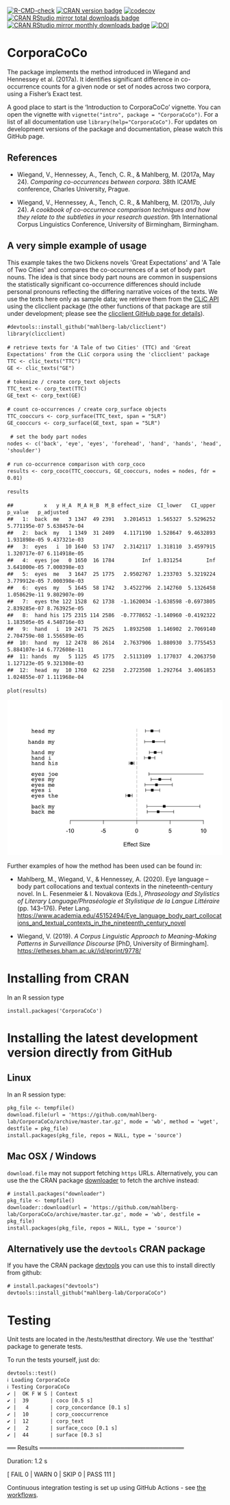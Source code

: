 [![R-CMD-check](https://github.com/mahlberg-lab/CorporaCoCo/workflows/R-CMD-check/badge.svg)](https://github.com/mahlberg-lab/CorporaCoCo/actions)
[![CRAN version badge](https://img.shields.io/cran/v/CorporaCoCo.svg)](https://cran.r-project.org/package=CorporaCoCo)
[![codecov](https://codecov.io/gh/mahlberg-lab/CorporaCoCo/branch/master/graph/badge.svg)](https://codecov.io/gh/mahlberg-lab/CorporaCoCo)
[![CRAN RStudio mirror total downloads badge](https://cranlogs.r-pkg.org/badges/grand-total/CorporaCoCo?color=001577)](https://cran.r-project.org/package=CorporaCoCo)
[![CRAN RStudio mirror monthly downloads badge](https://cranlogs.r-pkg.org/badges/CorporaCoCo?color=001577)](https://cran.r-project.org/package=CorporaCoCo)
[![DOI](https://zenodo.org/badge/DOI/10.5281/zenodo.1174881.svg)](https://doi.org/10.5281/zenodo.1174881)
  
CorporaCoCo
===========

The package implements the method introduced in Wiegand and Hennessey et al. (2017a). It identifies significant difference in co-occurrence counts for a given node or set of nodes across two corpora, using a Fisher’s Exact test.

A good place to start is the ‘Introduction to CorporaCoCo’ vignette. You can open the vignette with `vignette("intro", package = "CorporaCoCo")`. For a list of all documentation use `library(help="CorporaCoCo")`. For updates on development versions of the package and documentation, please watch this GitHub page.

References
----------
* Wiegand, V., Hennessey, A., Tench, C. R., & Mahlberg, M. (2017a, May 24). *Comparing co-occurrences between corpora*. 38th ICAME conference, Charles University, Prague.

*	Wiegand, V., Hennessey, A., Tench, C. R., & Mahlberg, M. (2017b, July 24). *A cookbook of co-occurrence comparison techniques and how they relate to the subtleties in your research question*. 9th International Corpus Linguistics Conference, University of Birmingham, Birmingham.


A very simple example of usage
------------------------------

This example takes the two Dickens novels 'Great Expectations' and 'A Tale of Two Cities' and compares the co-occurrences of a set of body part nouns. The idea is that since body part nouns are common in suspensions the statistically significant co-occurrence differences should include personal pronouns reflecting the differing narrative voices of the texts. We use the texts here only as sample data; we retrieve them from the [CLiC API](https://clic.readthedocs.io/en/latest/advanced/api_usage.html) using the clicclient package (the other functions of that package are still under development; please see the [clicclient GitHub page for details](https://github.com/mahlberg-lab/clicclient)). 

    #devtools::install_github("mahlberg-lab/clicclient")
    library(clicclient)
    
    # retrieve texts for 'A Tale of two Cities' (TTC) and 'Great Expectations' from the CLiC corpora using the 'clicclient' package
    TTC <- clic_texts("TTC")
    GE <- clic_texts("GE")

    # tokenize / create corp_text objects
    TTC_text <- corp_text(TTC)
    GE_text <- corp_text(GE)

    # count co-occurrences / create corp_surface objects
    TTC_cooccurs <- corp_surface(TTC_text, span = "5LR")
    GE_cooccurs <- corp_surface(GE_text, span = "5LR")

     # set the body part nodes
    nodes <- c('back', 'eye', 'eyes', 'forehead', 'hand', 'hands', 'head', 'shoulder')
  
    # run co-occurrence comparison with corp_coco
    results <- corp_coco(TTC_cooccurs, GE_cooccurs, nodes = nodes, fdr = 0.01)
    
    results

    ##          x   y H_A  M_A H_B  M_B effect_size  CI_lower   CI_upper      p_value   p_adjusted
    ##   1:  back  me   3 1347  49 2391   3.2014513  1.565327  5.5296252 5.771195e-07 5.638457e-04
    ##   2:  back  my   1 1349  31 2409   4.1171190  1.528647  9.4632893 1.931898e-05 9.437321e-03
    ##   3:  eyes   i  10 1640  53 1747   2.3142117  1.318110  3.4597915 1.320717e-07 6.114918e-05
    ##   4:  eyes joe   0 1650  16 1784         Inf  1.831254        Inf 3.641000e-05 7.000398e-03
    ##   5:  eyes  me   3 1647  25 1775   2.9502767  1.233703  5.3219224 3.779912e-05 7.000398e-03
    ##   6:  eyes  my   5 1645  58 1742   3.4522796  2.142760  5.1326458 1.058629e-11 9.802907e-09
    ##   7:  eyes the 122 1528  62 1738  -1.1620034 -1.638598 -0.6973805 2.839285e-07 8.763925e-05
    ##   8:  hand his 175 2315 114 2586  -0.7778652 -1.140960 -0.4192322 1.183505e-05 4.540716e-03
    ##   9:  hand   i  19 2471  75 2625   1.8932508  1.146902  2.7069140 2.704759e-08 1.556589e-05
    ##  10:  hand  my  12 2478  86 2614   2.7637906  1.880930  3.7755453 5.884107e-14 6.772608e-11
    ##  11: hands  my   5 1125  45 1775   2.5113109  1.177037  4.2063750 1.127123e-05 9.321308e-03
    ##  12:  head  my  10 1760  62 2258   2.2723508  1.292764  3.4061853 1.024855e-07 1.111968e-04
    
    plot(results)

![Plot of example results.](tools/readme_image_01.png)

Further examples of how the method has been used can be found in:

* Mahlberg, M., Wiegand, V., & Hennessey, A. (2020). Eye language – body part collocations and textual contexts in the nineteenth-century novel. In L. Fesenmeier & I. Novakova (Eds.), *Phraseology and Stylistics of Literary Language/Phraséologie et Stylistique de la Langue Littéraire* (pp. 143–176). Peter Lang. https://www.academia.edu/45152494/Eye_language_body_part_collocations_and_textual_contexts_in_the_nineteenth_century_novel

* Wiegand, V. (2019). *A Corpus Linguistic Approach to Meaning-Making Patterns in Surveillance Discourse* [PhD, University of Birmingham]. https://etheses.bham.ac.uk//id/eprint/9778/

Installing from CRAN
====================

In an R session type

    install.packages('CorporaCoCo')

Installing the latest development version directly from GitHub
==============================================================

Linux
-----

In an R session type:

    pkg_file <- tempfile()
    download.file(url = 'https://github.com/mahlberg-lab/CorporaCoCo/archive/master.tar.gz', mode = 'wb', method = 'wget', destfile = pkg_file)
    install.packages(pkg_file, repos = NULL, type = 'source')

Mac OSX / Windows
-----------------

``download.file`` may not support fetching ``https`` URLs. Alternatively, you
can use the the CRAN package [downloader](https://CRAN.R-project.org/package=downloader)
to fetch the archive instead:

    # install.packages("downloader")
    pkg_file <- tempfile()
    downloader::download(url = 'https://github.com/mahlberg-lab/CorporaCoCo/archive/master.tar.gz', mode = 'wb', destfile = pkg_file)
    install.packages(pkg_file, repos = NULL, type = 'source')

Alternatively use the `devtools` CRAN package
---------------------------------------------

If you have the CRAN package [devtools](https://CRAN.R-project.org/package=devtools)
you can use this to install directly from github:

    # install.packages("devtools")
    devtools::install_github("mahlberg-lab/CorporaCoCo")

Testing
=======

Unit tests are located in the /tests/testthat directory. We use the 'testthat' package to generate tests.

To run the tests yourself, just do:

```
devtools::test()
ℹ Loading CorporaCoCo
ℹ Testing CorporaCoCo
✔ |  OK F W S | Context
✔ |  39       | coco [0.5 s]
✔ |   4       | corp_concordance [0.1 s]
✔ |  10       | corp_cooccurrence
✔ |  12       | corp_text
✔ |   2       | surface_coco [0.1 s]
✔ |  44       | surface [0.3 s]
```

══ Results ══════════════════════════════════

Duration: 1.2 s

[ FAIL 0 | WARN 0 | SKIP 0 | PASS 111 ]


Continuous integration testing is set up using GitHub Actions - see [the workflows](/.github/workflows).

